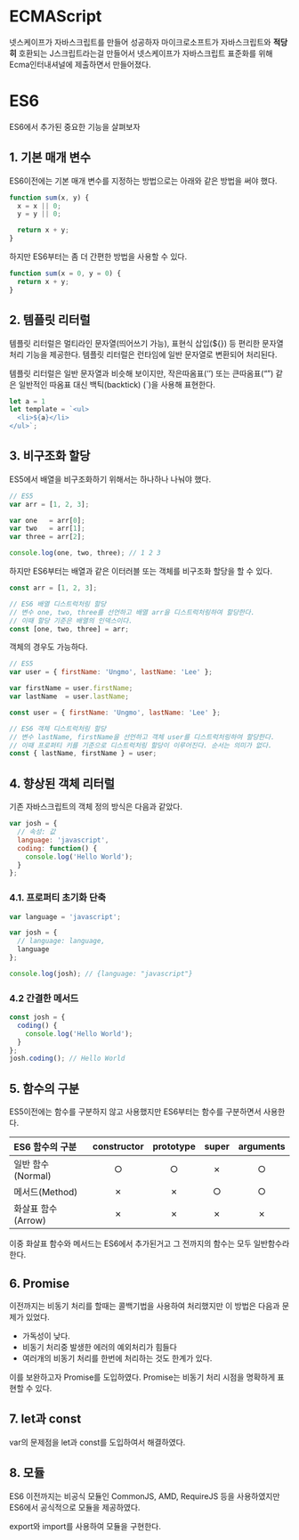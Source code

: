 # ECMAScript

넷스케이프가 자바스크립트를 만들어 성공하자 마이크로소프트가 자바스크립트와 **적당히** 호환되는 J스크립트라는걸 만들어서 넷스케이프가 자바스크립트 표준화를 위해 Ecma인터내셔널에 제출하면서 만들어졌다.

# ES6

ES6에서 추가된 중요한 기능을 살펴보자

## 1. 기본 매개 변수

ES6이전에는 기본 매개 변수를 지정하는 방법으로는 아래와 같은 방법을 써야 했다.

```js
function sum(x, y) {
  x = x || 0;
  y = y || 0;

  return x + y;
}
```

하지만 ES6부터는 좀 더 간편한 방법을 사용할 수 있다.

```js
function sum(x = 0, y = 0) {
  return x + y;
}
```

## 2. 템플릿 리터럴

템플릿 리터럴은 멀티라인 문자열(띄어쓰기 가능), 표현식 삽입(${}) 등 편리한 문자열 처리 기능을 제공한다. 템플릿 리터럴은 런타임에 일반 문자열로 변환되어 처리된다.

템플릿 리터럴은 일반 문자열과 비슷해 보이지만, 작은따옴표(‘’) 또는 큰따옴표(“”) 같은 일반적인 따옴표 대신 백틱(backtick) (`)을 사용해 표현한다.

```js
let a = 1
let template = `<ul>
  <li>${a}</li>
</ul>`;
```

## 3. 비구조화 할당

ES5에서 배열을 비구조화하기 위해서는 하나하나 나눠야 했다.

```js
// ES5
var arr = [1, 2, 3];

var one   = arr[0];
var two   = arr[1];
var three = arr[2];

console.log(one, two, three); // 1 2 3
```

하지만 ES6부터는 배열과 같은 이터러블 또는 객체를 비구조화 할당을 할 수 있다.

```js
const arr = [1, 2, 3];

// ES6 배열 디스트럭처링 할당
// 변수 one, two, three를 선언하고 배열 arr을 디스트럭처링하여 할당한다.
// 이때 할당 기준은 배열의 인덱스이다.
const [one, two, three] = arr;
```



객체의 경우도 가능하다.

```js
// ES5
var user = { firstName: 'Ungmo', lastName: 'Lee' };

var firstName = user.firstName;
var lastName  = user.lastName;

const user = { firstName: 'Ungmo', lastName: 'Lee' };

// ES6 객체 디스트럭처링 할당
// 변수 lastName, firstName을 선언하고 객체 user를 디스트럭처링하여 할당한다.
// 이때 프로퍼티 키를 기준으로 디스트럭처링 할당이 이루어진다. 순서는 의미가 없다.
const { lastName, firstName } = user;
```



## 4. 향상된 객체 리터럴

기존 자바스크립트의 객체 정의 방식은 다음과 같았다.

```js
var josh = {
  // 속성: 값
  language: 'javascript',
  coding: function() {
    console.log('Hello World');
  }
};
```

### 4.1. 프로퍼티 초기화 단축

```js
var language = 'javascript';

var josh = {
  // language: language,
  language
};

console.log(josh); // {language: "javascript"}
```

### 4.2 간결한 메서드

```js
const josh = {
  coding() {
    console.log('Hello World');
  }
};
josh.coding(); // Hello World
```

## 5. 함수의 구분

ES5이전에는 함수를 구분하지 않고 사용했지만 ES6부터는 함수를 구분하면서 사용한다.

| ES6 함수의 구분    | constructor | prototype | super | arguments |
| :----------------- | :---------: | :-------: | :---: | :-------: |
| 일반 함수(Normal)  |      ○      |     ○     |   ✗   |     ○     |
| 메서드(Method)     |      ✗      |     ✗     |   ○   |     ○     |
| 화살표 함수(Arrow) |      ✗      |     ✗     |   ✗   |     ✗     |

이중 화살표 함수와 메서드는 ES6에서 추가된거고 그 전까지의 함수는 모두 일반함수라 한다.



## 6. Promise

이전까지는 비동기 처리를 할때는 콜백기법을 사용하여 처리했지만 이 방법은 다음과 문제가 있었다.

- 가독성이 낮다. 
- 비동기 처리중 발생한 에러의 예외처리가 힘들다
- 여러개의 비동기 처리를 한번에 처리하는 것도 한계가 있다. 

이를 보완하고자 Promise를 도입하였다. Promise는 비동기 처리 시점을 명확하게 표현할 수 있다.

## 7. let과 const

var의 문제점을 let과 const를 도입하여서 해결하였다.



## 8. 모듈

ES6 이전까지는 비공식 모듈인 CommonJS, AMD, RequireJS 등을 사용하였지만 ES6에서 공식적으로 모듈을 제공하였다.

export와 import를 사용하여 모듈을 구현한다.

